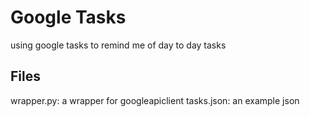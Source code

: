 # Google Tasks

using google tasks to remind me of day to day tasks

## Files

wrapper.py: a wrapper for googleapiclient
tasks.json: an example json